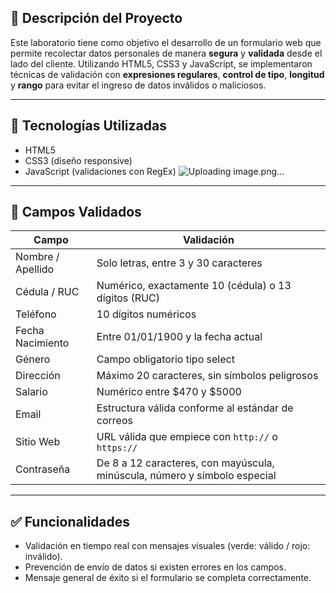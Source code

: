 ## 📌 Descripción del Proyecto

Este laboratorio tiene como objetivo el desarrollo de un formulario web que permite recolectar datos personales de manera **segura** y **validada** desde el lado del cliente. Utilizando HTML5, CSS3 y JavaScript, se implementaron técnicas de validación con **expresiones regulares**, **control de tipo**, **longitud** y **rango** para evitar el ingreso de datos inválidos o maliciosos.

---

## 🧪 Tecnologías Utilizadas

- HTML5
- CSS3 (diseño responsive)
- JavaScript (validaciones con RegEx)
![Uploading image.png…]()

---

## 📄 Campos Validados

| Campo             | Validación                                                               |
|------------------|--------------------------------------------------------------------------|
| Nombre / Apellido| Solo letras, entre 3 y 30 caracteres                                     |
| Cédula / RUC     | Numérico, exactamente 10 (cédula) o 13 dígitos (RUC)                     |
| Teléfono         | 10 dígitos numéricos                                                     |
| Fecha Nacimiento | Entre 01/01/1900 y la fecha actual                                       |
| Género           | Campo obligatorio tipo select                                            |
| Dirección        | Máximo 20 caracteres, sin símbolos peligrosos                            |
| Salario          | Numérico entre $470 y $5000                                              |
| Email            | Estructura válida conforme al estándar de correos                        |
| Sitio Web        | URL válida que empiece con `http://` o `https://`                        |
| Contraseña       | De 8 a 12 caracteres, con mayúscula, minúscula, número y símbolo especial|

---

## ✅ Funcionalidades

- Validación en tiempo real con mensajes visuales (verde: válido / rojo: inválido).
- Prevención de envío de datos si existen errores en los campos.
- Mensaje general de éxito si el formulario se completa correctamente.
